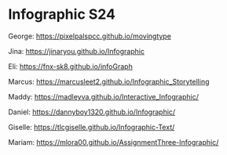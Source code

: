 # Infographic S24

George: <a href="https://pixelpalspcc.github.io/movingtype" target="_blank">https://pixelpalspcc.github.io/movingtype</a><br>

Jina: <a href="https://jinaryou.github.io/Infographic" target="_blank">https://jinaryou.github.io/Infographic</a><br>

Eli: <a href="https://fnx-sk8.github.io/infoGraph" target="_blank">https://fnx-sk8.github.io/infoGraph</a><br>

Marcus: <a href="https://marcusleet2.github.io/Infographic_Storytelling" target="_blank">https://marcusleet2.github.io/Infographic_Storytelling</a><br>

Maddy: <a href="https://madleyva.github.io/Interactive_Infographic/" target="_blank">https://madleyva.github.io/Interactive_Infographic/</a><br>

Daniel: https://dannyboy1320.github.io/Infographic/

Giselle: <a href= "https://tlcgiselle.github.io/Infographic-Text/" target="_blank">https://tlcgiselle.github.io/Infographic-Text/</a><br>

Mariam: <a href= "https://mlora00.github.io/AssignmentThree-Infographic/" target="_blank">https://mlora00.github.io/AssignmentThree-Infographic/</a><br>
